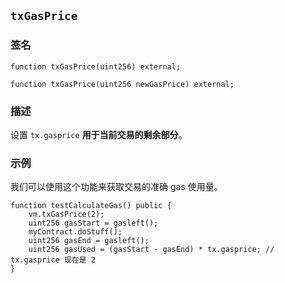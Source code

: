 ## `txGasPrice`

### 签名

```solidity
function txGasPrice(uint256) external;
```

```solidity
function txGasPrice(uint256 newGasPrice) external;
```

### 描述

设置 `tx.gasprice` **用于当前交易的剩余部分**。

### 示例

我们可以使用这个功能来获取交易的准确 gas 使用量。

```solidity
function testCalculateGas() public {
    vm.txGasPrice(2);
    uint256 gasStart = gasleft();
    myContract.doStuff();
    uint256 gasEnd = gasleft();
    uint256 gasUsed = (gasStart - gasEnd) * tx.gasprice; // tx.gasprice 现在是 2
}
```
